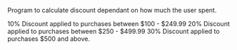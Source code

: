 Program to calculate discount dependant on how much the user spent.

10% Discount applied to purchases between $100 - $249.99
20% Discount applied to purchases between $250 - $499.99
30% Discount applied to purchases $500 and above.
